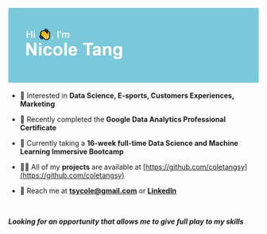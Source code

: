 ![GitHub Logo](/header.png)
<br>


- 👀 Interested in **Data Science, E-sports, Customers Experiences, Marketing**
 
- 📝 Recently completed the **Google Data Analytics Professional Certificate**

- 🌱 Currently taking a **16-week full-time Data Science and Machine Learning Immersive Bootcamp**

- 👨‍💻 All of my **projects** are available at [https://github.com/coletangsy](https://github.com/coletangsy)

- 💬 Reach me at **tsycole@gmail.com** or **[LinkedIn](https://www.linkedin.com/in/nicoletangsy/)**

<br>


***Looking for an opportunity that allows me to give full play to my skills*** 
<br>
<br>


<!---
coletangsy/coletangsy is a ✨ special ✨ repository because its `README.md` (this file) appears on your GitHub profile.
You can click the Preview link to take a look at your changes.
--->
<br>

<!---![Anurag's GitHub stats](https://github-readme-stats.vercel.app/api?username=coletangsy&show_icons=true)--->
